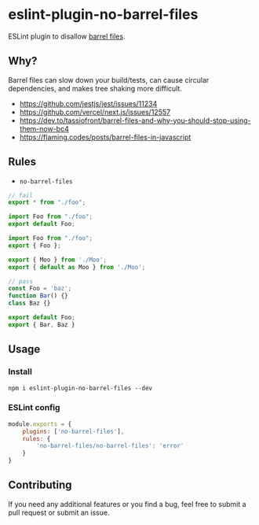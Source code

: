 # eslint-plugin-no-barrel-files
ESLint plugin to disallow [barrel files](https://github.com/basarat/typescript-book/blob/master/docs/tips/barrel.md).

## Why?
Barrel files can slow down your build/tests, can cause circular dependencies, and makes tree shaking more difficult.

- https://github.com/jestjs/jest/issues/11234
- https://github.com/vercel/next.js/issues/12557
- https://dev.to/tassiofront/barrel-files-and-why-you-should-stop-using-them-now-bc4
- https://flaming.codes/posts/barrel-files-in-javascript

## Rules
- `no-barrel-files`
```js
// fail
export * from "./foo";

import Foo from "./foo";
export default Foo;

import Foo from "./foo";
export { Foo };

export { Moo } from './Moo';
export { default as Moo } from './Moo';

// pass
const Foo = 'baz';
function Bar() {}
class Baz {}

export default Foo;
export { Bar, Baz }
```

## Usage

### Install
```shell
npm i eslint-plugin-no-barrel-files --dev
```

### ESLint config
```js
module.exports = {
    plugins: ['no-barrel-files'],
    rules: {
        'no-barrel-files/no-barrel-files': 'error'
    }
}
```

## Contributing
If you need any additional features or you find a bug, feel free to submit a pull request or submit an issue.


